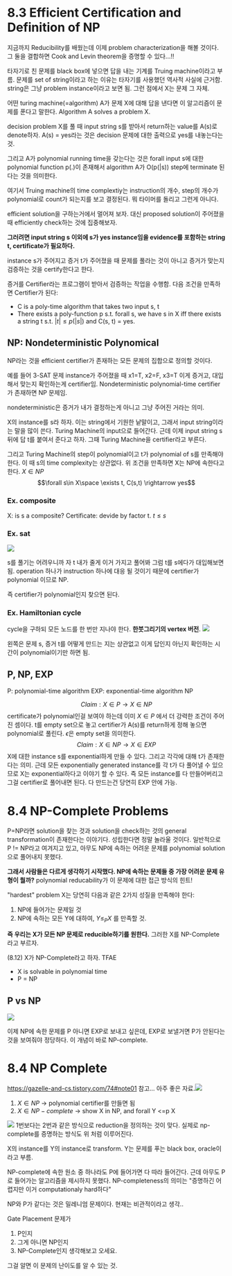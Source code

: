 # 8.3 Efficient Certification and Definition of NP
지금까지 Reducibility를 배웠는데 이제 problem characterization을 해볼 것이다.
그 둘을 결합하면 Cook and Levin theorem을 증명할 수 있다...!!

타자기로 친 문제를 black box에 넣으면 답을 내는 기계를 Truing machine이라고 부름. 
문제를 set of string이라고 하는 이유는 타자기를 사용했던 역사적 사실에 근거함. string은 그냥 problem instance이라고 보면 됨. 그런 점에서 X는 문제 그 자체.

어떤 turing machine(=algorithm) A가 문제 X에 대해 답을 낸다면 이 알고리즘이 문제를 푼다고 말한다.
Algorithm A solves a problem X.

decision problem X를 풀 때 input string s를 받아서 return하는 value를 A(s)로 denote하자.
A(s) = yes라는 것은 decision 문제에 대한 출력으로 yes를 내놓는다는 것.

그리고 A가 polynomial running time을 갖는다는 것은 forall input s에 대한 polynomial function p(.)이 존재해서 algorithm A가 O(p(|s)) step에 terminate 된다는 것을 의미한다.

여기서 Truing machine의 time complextiy는 instruction의 개수, step의 개수가 polynomial로 count가 되는지를 보고 결정된다. 뭐 타이머를 돌리고 그런게 아니다.

efficient solution을 구하는거에서 멀어져 보자.
대신 proposed solution이 주어졌을 때 efficiently check하는 것에 집중해보자.

**그러려면 input string s 이외에 s가 yes instance임을 evidence를 포함하는 string t, certificate가 필요하다.**

instance s가 주어지고 증거 t가 주어졌을 때 문제를 풀라는 것이 아니고 증거가 맞는지 검증하는 것을 certify한다고 한다. 

증거를 Certifier라는 프로그램이 받아서 검증하는 작업을 수행함. 다음 조건을 만족하면 Certifier가 된다:
- C is a poly-time algorithm that takes two input s, t
- There exists a poly-function p s.t. forall s, we have s in X iff there exists a string t s.t.
  $|t| \leq p(|s|)$ and C(s, t) = yes.

## NP: Nondeterministic Polynomical
NP라는 것을 efficient certifier가 존재하는 모든 문제의 집합으로 정의할 것이다.

예를 들어 3-SAT 문제 instance가 주어졌을 때 x1=T, x2=F, x3=T 이게 증거고, 대입해서 맞는지 확인하는게 certifier임.
Nondeterministic polynomial-time certifier가 존재하면 NP 문제임.

nondeterministic은 증거가 내가 결정하는게 아니고 그냥 주어진 거라는 의미.

X의 instance를 s라 하자. 이는 string에서 기원한 낱말이고, 그래서 input string이라는 말을 많이 쓴다. Turing Machine의 input으로 들어간다. 
근데 이제 input string s 뒤에 답 t를 붙여서 준다고 하자. 그때 Turing Machine을 certifier라고 부른다. 

그리고 Turing Machine의 step이 polynomial이고 t가 polynomial of s를 만족해야 한다. 이 때 s의 time complexity는 상관없다.
위 조건을 만족하면 X는 NP에 속한다고 한다. $X\in NP$ 
$$\forall s\in X\space \exists t, C(s,t) \rightarrow yes$$
### Ex. composite
X: is s a composite?
Certificate: devide by factor t. $t \leq s$

### Ex. sat
![](https://i.imgur.com/381E42I.png)

s를 풀기는 어려우니까 자 t 내가 줄게 이거 가지고 풀어봐
그럼 t를 s에다가 대입해보면 됨. operation 하나가 instruction 하나에 대응 될 것이기 때문에 certifier가 polynomial 이므로 NP.

즉 certifier가 polynomial인지 찾으면 된다.
### Ex. Hamiltonian cycle
cycle을 구하되 모든 노드를 한 번만 지나야 한다. **한붓그리기의 vertex 버전**.
![](https://i.imgur.com/4R0ZBjF.png)


왼쪽은 문제 s, 증거 t를 어떻게 만드는 지는 상관없고 이게 답인지 아닌지 확인하는 시간이 polynomial이기만 하면 됨.

## P, NP, EXP
P: polynomial-time algorithm
EXP: exponential-time algorithm
NP

$$Claim: X\in P \rightarrow X \in NP
$$
certificate가 polynomial인걸 보여야 하는데 이미 $X\in P$ 에서 더 강력한 조건이 주어진 셈이다. t를 empty set으로 놓고 certifier가 A(s)를 return하게 정해 놓으면 polynomial로 풀린다. $\epsilon$은 empty set을 의미한다.
$$Claim: X \in NP \rightarrow X \in EXP$$
X에 대한 instance s를 exponential하게 만들 수 있다. 그리고 각각에 대해 t가 존재한다는 의미. 근데 모든 exponentially generated instance를 각 t가 다 풀어낼 수 있으므로 X는 exponential하다고 이야기 할 수 있다. 즉 모든 instance를 다 만들어버리고 그걸 certifier로 풀어내면 된다. 다 만드는건 당연히 EXP 안에 가능.
# 8.4 NP-Complete Problems
P=NP라면 solution을 찾는 것과 solution을 check하는 것의 general transformation이 존재한다는 이야기다. 성립한다면 정말 놀라울 것이다. 일반적으로 P != NP라고 여겨지고 있고, 아무도 NP에 속하는 어려운 문제를 polynomial solution으로 풀어내지 못했다.

**그래서 사람들은 다르게 생각하기 시작했다. NP에 속하는 문제들 중 가장 어려운 문제 유형이 뭘까?**
polynomial reducability가 이 문제에 대한 접근 방식의 힌트!

"hardest" problem X는 당연히 다음과 같은 2가지 성질을 만족해야 한다:
1. NP에 들어가는 문제일 것
2. NP에 속하는 모든 Y에 대하여, $Y \leq_P X$ 를 만족할 것.

**즉 우리는 X가 모든 NP 문제로 reducible하기를 원한다.** 그러한 X를 NP-Complete 라고 부르자.

(8.12)
 X가 NP-Complete라고 하자. 
TFAE
- X is solvable in polynomial time
- P = NP

## P vs NP

![](https://i.imgur.com/L1GfXlY.png)

이제 NP에 속한 문제를 P 아니면 EXP로 보내고 싶은데, EXP로 보낼거면 P가 안된다는 것을 보여줘야 정당하다. 이 개념이 바로 NP-complete.
# 8.4 NP Complete
https://gazelle-and-cs.tistory.com/74#note01
참고... 아주 좋은 자료.![](https://i.imgur.com/XOrl92J.png)


1. $X \in NP$ -> polynomial certifier를 만들면 됨
2. $X \in NP-complete$ -> show X in NP, and forall Y <=p X

![](https://i.imgur.com/odozKzV.png)
1번보다는 2번과 같은 방식으로 reduction을 정의하는 것이 맞다. 실제로 np-complete를 증명하는 방식도 위 처럼 이루어진다.

X의 instance를 Y의 instance로 transform. Y는 문제를 푸는 black box, oracle이라고 부름.

NP-complete에 속한 원소 중 하나라도 P에 들어가면 다 따라 들어간다. 근데 아무도 P로 들어가는 알고리즘을 제시하지 못했다.
NP-completeness의 의미는 "증명하긴 어렵지만 이거 computationaly hard하다"

NP와 P가 같다는 것은 밀레니엄 문제이다. 현재는 비관적이라고 생각..

Gate Placement 문제가
1. P인지
2. 그게 아니면 NP인지
3. NP-Complete인지
생각해보고 오세요.

그걸 알면 이 문제의 난이도를 알 수 있는 것.

